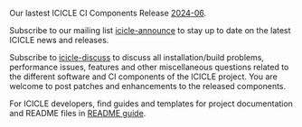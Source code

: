 Our lastest ICICLE CI Components Release [2024-06](https://nowlab.cse.ohio-state.edu/register/software/).

Subscribe to our mailing list [icicle-announce](https://lists.osu.edu/mailman/listinfo/icicle-announce) to stay up to date on the latest ICICLE news and releases.

Subscribe to [icicle-discuss](https://lists.osu.edu/mailman/listinfo/icicle-discuss) to discuss all installation/build problems, performance issues, features and other miscellaneous questions related to the different software and CI components of the ICICLE project. You are welcome to post patches and enhancements to the released components.

For ICICLE developers, find guides and templates for project documentation and README files in [README guide](https://icicle-ai.github.io/Readme-guide/).
